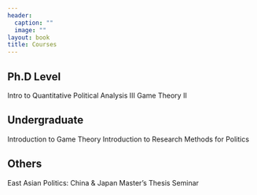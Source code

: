 ```yaml
---
header:
  caption: ""
  image: ""
layout: book
title: Courses
---
```


## Ph.D Level

Intro to Quantitative Political Analysis III
Game Theory II

## Undergraduate

Introduction to Game Theory
Introduction to Research Methods for Politics

## Others
East Asian Politics: China & Japan
Master’s Thesis Seminar